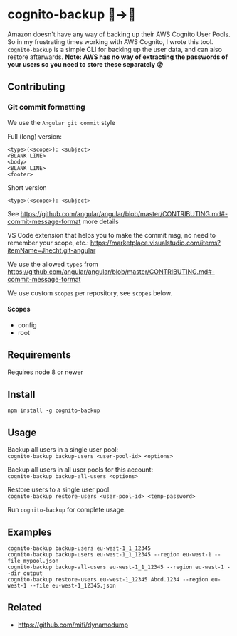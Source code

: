 # cognito-backup 👫→💾
Amazon doesn't have any way of backing up their AWS Cognito User Pools.
So in my frustrating times working with AWS Cognito, I wrote this tool. `cognito-backup` is a simple CLI for backing up the user data, and can also restore afterwards. <b>Note: AWS has no way of extracting the passwords of your users so you need to store these separately 😵</b>

## Contributing

### Git commit formatting

We use the `Angular git commit` style

Full (long) version:

```git commit template
<type>(<scope>): <subject>
<BLANK LINE>
<body>
<BLANK LINE>
<footer>
```

Short version

```git commit template
<type>(<scope>): <subject>
```

See https://github.com/angular/angular/blob/master/CONTRIBUTING.md#-commit-message-format more details

VS Code extension that helps you to make the commit msg, no need to remember your scope, etc.:
https://marketplace.visualstudio.com/items?itemName=Jhecht.git-angular

We use the allowed `types` from https://github.com/angular/angular/blob/master/CONTRIBUTING.md#-commit-message-format

We use custom `scopes` per repository, see `scopes` below.

#### Scopes

- config
- root

## Requirements

Requires node 8 or newer

## Install
```
npm install -g cognito-backup
```

## Usage
Backup all users in a single user pool:  
`cognito-backup backup-users <user-pool-id> <options>`

Backup all users in all user pools for this account:  
`cognito-backup backup-all-users <options>`

Restore users to a single user pool:   
`cognito-backup restore-users <user-pool-id> <temp-password>`

Run `cognito-backup` for complete usage.

## Examples

`cognito-backup backup-users eu-west-1_1_12345`  
`cognito-backup backup-users eu-west-1_1_12345 --region eu-west-1 --file mypool.json`  
`cognito-backup backup-all-users eu-west-1_1_12345 --region eu-west-1 --dir output`  
`cognito-backup restore-users eu-west-1_12345 Abcd.1234 --region eu-west-1 --file eu-west-1_12345.json`

## Related

- https://github.com/mifi/dynamodump
